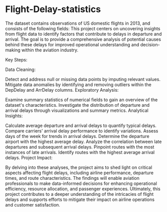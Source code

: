 # Flight-Delay-statistics
The dataset contains observations of US domestic flights in 2013, and consists of the following fields:
This project centers on uncovering insights from flight data to identify factors that contribute to delays in departure and arrival. The goal is to provide a comprehensive analysis of potential causes behind these delays for improved operational understanding and decision-making within the aviation industry.

Key Steps:

Data Cleaning:

Detect and address null or missing data points by imputing relevant values.
Mitigate data anomalies by identifying and removing outliers within the DepDelay and ArrDelay columns.
Exploratory Analysis:

Examine summary statistics of numerical fields to gain an overview of the dataset's characteristics.
Investigate the distribution of departure and arrival delays through visualizations and summary metrics.
Analytical Insights:

Calculate average departure and arrival delays to quantify typical delays.
Compare carriers' arrival delay performance to identify variations.
Assess days of the week for trends in arrival delays.
Determine the departure airport with the highest average delay.
Analyze the correlation between late departures and subsequent arrival delays.
Pinpoint routes with the most instances of late arrivals.
Identify routes with the highest average arrival delays.
Project Impact:

By delving into these analyses, the project aims to shed light on critical aspects affecting flight delays, including airline performance, departure times, and route characteristics. The findings will enable aviation professionals to make data-informed decisions for enhancing operational efficiency, resource allocation, and passenger experiences. Ultimately, this project contributes to a deeper understanding of the intricacies of flight delays and supports efforts to mitigate their impact on airline operations and customer satisfaction.
